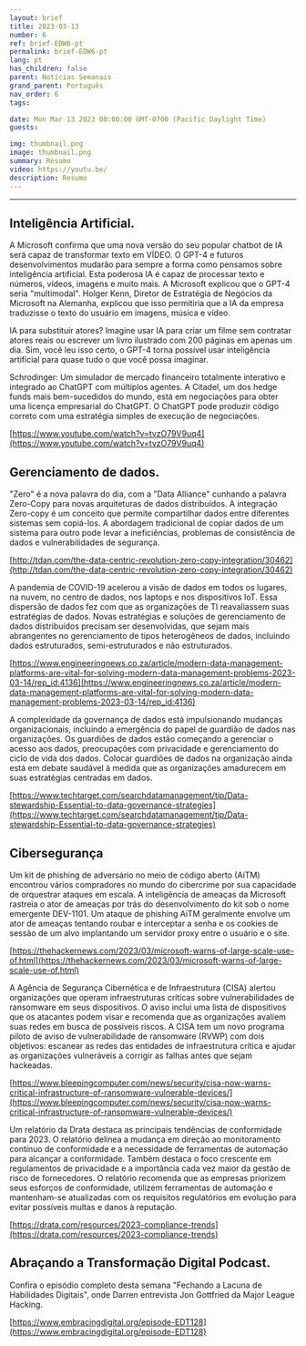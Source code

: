 ```yaml
---
layout: brief
title: 2023-03-13
number: 6
ref: brief-EDW6-pt
permalink: brief-EDW6-pt
lang: pt
has_children: false
parent: Notícias Semanais
grand_parent: Português
nav_order: 6
tags:

date: Mon Mar 13 2023 00:00:00 GMT-0700 (Pacific Daylight Time)
guests:

img: thumbnail.png
image: thumbnail.png
summary: Resumo
video: https://youtu.be/
description: Resumo
---
```






---

## Inteligência Artificial.

A Microsoft confirma que uma nova versão do seu popular chatbot de IA será capaz de transformar texto em VÍDEO. O GPT-4 e futuros desenvolvimentos mudarão para sempre a forma como pensamos sobre inteligência artificial. Esta poderosa IA é capaz de processar texto e números, vídeos, imagens e muito mais. A Microsoft explicou que o GPT-4 seria "multimodal". Holger Kenn, Diretor de Estratégia de Negócios da Microsoft na Alemanha, explicou que isso permitiria que a IA da empresa traduzisse o texto do usuário em imagens, música e vídeo.

IA para substituir atores? Imagine usar IA para criar um filme sem contratar atores reais ou escrever um livro ilustrado com 200 páginas em apenas um dia. Sim, você leu isso certo, o GPT-4 torna possível usar inteligência artificial para quase tudo o que você possa imaginar.

Schrodinger: Um simulador de mercado financeiro totalmente interativo e integrado ao ChatGPT com múltiplos agentes. A Citadel, um dos hedge funds mais bem-sucedidos do mundo, está em negociações para obter uma licença empresarial do ChatGPT. O ChatGPT pode produzir código correto com uma estratégia simples de execução de negociações.

[https://www.youtube.com/watch?v=tvzO79V9uq4](https://www.youtube.com/watch?v=tvzO79V9uq4)

## Gerenciamento de dados.

"Zero" é a nova palavra do dia, com a "Data Alliance" cunhando a palavra Zero-Copy para novas arquiteturas de dados distribuídos. A integração Zero-copy é um conceito que permite compartilhar dados entre diferentes sistemas sem copiá-los. A abordagem tradicional de copiar dados de um sistema para outro pode levar a ineficiências, problemas de consistência de dados e vulnerabilidades de segurança.

[http://tdan.com/the-data-centric-revolution-zero-copy-integration/30462](http://tdan.com/the-data-centric-revolution-zero-copy-integration/30462)

A pandemia de COVID-19 acelerou a visão de dados em todos os lugares, na nuvem, no centro de dados, nos laptops e nos dispositivos IoT. Essa dispersão de dados fez com que as organizações de TI reavaliassem suas estratégias de dados. Novas estratégias e soluções de gerenciamento de dados distribuídos precisam ser desenvolvidas, que sejam mais abrangentes no gerenciamento de tipos heterogêneos de dados, incluindo dados estruturados, semi-estruturados e não estruturados.

[https://www.engineeringnews.co.za/article/modern-data-management-platforms-are-vital-for-solving-modern-data-management-problems-2023-03-14/rep_id:4136](https://www.engineeringnews.co.za/article/modern-data-management-platforms-are-vital-for-solving-modern-data-management-problems-2023-03-14/rep_id:4136)

A complexidade da governança de dados está impulsionando mudanças organizacionais, incluindo a emergência do papel de guardião de dados nas organizações. Os guardiões de dados estão começando a gerenciar o acesso aos dados, preocupações com privacidade e gerenciamento do ciclo de vida dos dados. Colocar guardiões de dados na organização ainda está em debate saudável à medida que as organizações amadurecem em suas estratégias centradas em dados.

[https://www.techtarget.com/searchdatamanagement/tip/Data-stewardship-Essential-to-data-governance-strategies](https://www.techtarget.com/searchdatamanagement/tip/Data-stewardship-Essential-to-data-governance-strategies)

## Cibersegurança

Um kit de phishing de adversário no meio de código aberto (AiTM) encontrou vários compradores no mundo do cibercrime por sua capacidade de orquestrar ataques em escala. A inteligência de ameaças da Microsoft rastreia o ator de ameaças por trás do desenvolvimento do kit sob o nome emergente DEV-1101. Um ataque de phishing AiTM geralmente envolve um ator de ameaças tentando roubar e interceptar a senha e os cookies de sessão de um alvo implantando um servidor proxy entre o usuário e o site.

[https://thehackernews.com/2023/03/microsoft-warns-of-large-scale-use-of.html](https://thehackernews.com/2023/03/microsoft-warns-of-large-scale-use-of.html)

A Agência de Segurança Cibernética e de Infraestrutura (CISA) alertou organizações que operam infraestruturas críticas sobre vulnerabilidades de ransomware em seus dispositivos. O aviso inclui uma lista de dispositivos que os atacantes podem visar e recomenda que as organizações avaliem suas redes em busca de possíveis riscos. A CISA tem um novo programa piloto de aviso de vulnerabilidade de ransomware (RVWP) com dois objetivos: escanear as redes das entidades de infraestrutura crítica e ajudar as organizações vulneráveis a corrigir as falhas antes que sejam hackeadas.

[https://www.bleepingcomputer.com/news/security/cisa-now-warns-critical-infrastructure-of-ransomware-vulnerable-devices/](https://www.bleepingcomputer.com/news/security/cisa-now-warns-critical-infrastructure-of-ransomware-vulnerable-devices/)

Um relatório da Drata destaca as principais tendências de conformidade para 2023. O relatório delinea a mudança em direção ao monitoramento contínuo de conformidade e a necessidade de ferramentas de automação para alcançar a conformidade. Também destaca o foco crescente em regulamentos de privacidade e a importância cada vez maior da gestão de risco de fornecedores. O relatório recomenda que as empresas priorizem seus esforços de conformidade, utilizem ferramentas de automação e mantenham-se atualizadas com os requisitos regulatórios em evolução para evitar possíveis multas e danos à reputação.

[https://drata.com/resources/2023-compliance-trends](https://drata.com/resources/2023-compliance-trends)

## Abraçando a Transformação Digital Podcast.

Confira o episódio completo desta semana "Fechando a Lacuna de Habilidades Digitais", onde Darren entrevista Jon Gottfried da Major League Hacking.

[https://www.embracingdigital.org/episode-EDT128](https://www.embracingdigital.org/episode-EDT128)


